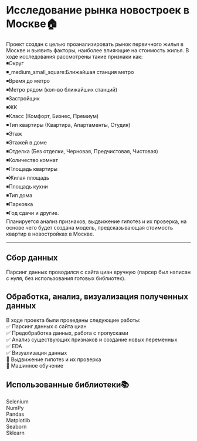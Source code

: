 # Исследование рынка новостроек в Москве:house: 
Проект создан с целью проанализировать рынок первичного жилья в Москве и выявить факторы, наиболее влияющие на стоимость жилья. В ходе исследования рассмотрены такие признаки как:   
◾Округ   
◾_medium_small_square:Ближайшая станция метро   
◾Время до метро    
◾Метро рядом (кол-во ближайших станций)    
◾Застройщик    
◾ЖК    
◾Класс (Комфорт, Бизнес, Премиум)    
◾Тип квартиры (Квартира, Апартаменты, Студия)    
◾Этаж    
◾Этажей в доме   
◾Отделка (Без отделки, Черновая, Предчистовая, Чистовая)   
◾Количество комнат   
◾Площадь квартиры      
◾Жилая площадь   
◾Площадь кухни   
◾Тип дома    
◾Парковка    
◾Год сдачи и другие.   
Планируется анализ признаков, выдвижение гипотез и их проверка, на основе чего будет создана модель, предсказывающая стоимость квартир в новостройках в Москве. 
____
## Сбор данных
Парсинг данных проводился с сайта циан вручную (парсер был написан с нуля, без использования готовых библиотек). 
## Обработка, анализ, визуализация полученных данных 
В ходе проекта были проведены следующие работы:     
:white_check_mark: Парсинг данных с сайта циан    
:white_check_mark: Предобработка данных, работа с пропусками    
:white_check_mark: Анализ существующих признаков и создание новых переменных     
:white_check_mark: EDA    
:white_check_mark: Визуализация данных    
:black_square_button: Выдвижение гипотез и  их проверка    
:black_square_button: Машинное обучение    
## Использованные библиотеки:books:    
Selenium    
NumPy    
Pandas    
Matplotlib    
Seaborn   
Sklearn   
